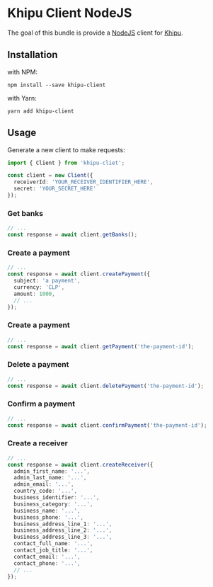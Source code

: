 # Khipu Client NodeJS

The goal of this bundle is provide a [NodeJS](https://nodejs.org) client for
[Khipu](https://khipu.com).

## Installation

with NPM:

```
npm install --save khipu-client
```

with Yarn:

```
yarn add khipu-client
```

## Usage

Generate a new client to make requests:

```typescript
import { Client } from 'khipu-cliet';

const client = new Client({
  receiverId: 'YOUR_RECEIVER_IDENTIFIER_HERE',
  secret: 'YOUR_SECRET_HERE'
});
```

### Get banks

```typescript
// ...
const response = await client.getBanks();
```

### Create a payment

```typescript
// ...
const response = await client.createPayment({
  subject: 'a payment',
  currency: 'CLP',
  amount: 1000,
  // ...
});
```

### Create a payment

```typescript
// ...
const response = await client.getPayment('the-payment-id');
```

### Delete a payment

```typescript
// ...
const response = await client.deletePayment('the-payment-id');
```

### Confirm a payment

```typescript
// ...
const response = await client.confirmPayment('the-payment-id');
```

### Create a receiver

```typescript
// ...
const response = await client.createReceiver({
  admin_first_name: '...',
  admin_last_name: '...',
  admin_email: '...',
  country_code: '...',
  business_identifier: '...',
  business_category: '...',
  business_name: '...',
  business_phone: '...',
  business_address_line_1: '...',
  business_address_line_2: '...',
  business_address_line_3: '...',
  contact_full_name: '...',
  contact_job_title: '...',
  contact_email: '...',
  contact_phone: '...',
  // ...
});
```
